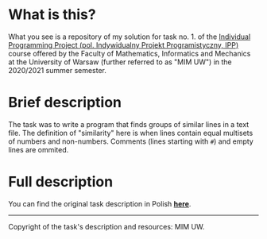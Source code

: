 # What is this?

What you see is a repository of my solution for task no. 1. of the [Individual Programming Project (pol. Indywidualny Projekt Programistyczny, IPP)](https://usosweb.mimuw.edu.pl/kontroler.php?_action=katalog2%2Fprzedmioty%2FpokazPrzedmiot&prz_kod=1000-222bIPP&lang=en) course offered by the Faculty of Mathematics, Informatics and Mechanics at the University of Warsaw (further referred to as "MIM UW") in the 2020/2021 summer semester.

# Brief description

The task was to write a program that finds groups of similar lines in a text file. The definition of "similarity" here is when lines contain equal multisets of numbers and non-numbers. Comments (lines starting with `#`) and empty lines are ommited.

# Full description 

You can find the original task description in Polish [**here**](https://github.com/kfernandez31/IPP-1-Similar-Lines/blob/main/task_description.md).

---
Copyright of the task's description and resources: MIM UW.